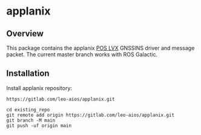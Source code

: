 # applanix

## Overview

This package contains the applanix [POS LVX](https://leodrive.ai/products/applanix-pos-lvx) GNSSINS driver and message packet. The current master branch works with ROS Galactic.


## Installation
Install applanix repository:
```
https://gitlab.com/leo-aios/applanix.git

cd existing_repo
git remote add origin https://gitlab.com/leo-aios/applanix.git
git branch -M main
git push -uf origin main
